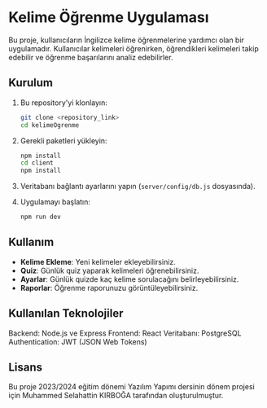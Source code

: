 # Kelime Öğrenme Uygulaması

Bu proje, kullanıcıların İngilizce kelime öğrenmelerine yardımcı olan bir uygulamadır. Kullanıcılar kelimeleri öğrenirken, öğrendikleri kelimeleri takip edebilir ve öğrenme başarılarını analiz edebilirler. 

## Kurulum

1. Bu repository'yi klonlayın:
    ```sh
    git clone <repository_link>
    cd kelimeOgrenme
    ```

2. Gerekli paketleri yükleyin:
    ```sh
    npm install
    cd client
    npm install
    ```

3. Veritabanı bağlantı ayarlarını yapın (`server/config/db.js` dosyasında).

4. Uygulamayı başlatın:
    ```sh
    npm run dev
    ```

## Kullanım

- **Kelime Ekleme**: Yeni kelimeler ekleyebilirsiniz.
- **Quiz**: Günlük quiz yaparak kelimeleri öğrenebilirsiniz.
- **Ayarlar**: Günlük quizde kaç kelime sorulacağını belirleyebilirsiniz.
- **Raporlar**: Öğrenme raporunuzu görüntüleyebilirsiniz.

## Kullanılan Teknolojiler

Backend: Node.js ve Express
Frontend: React
Veritabanı: PostgreSQL
Authentication: JWT (JSON Web Tokens)

## Lisans
Bu proje 2023/2024 eğitim dönemi Yazılım Yapımı dersinin dönem projesi için Muhammed Selahattin KIRBOĞA tarafından oluşturulmuştur.
